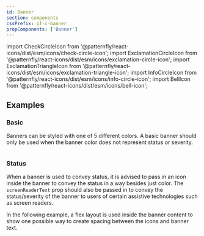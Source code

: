```yaml
---
id: Banner
section: components
cssPrefix: pf-c-banner
propComponents: ['Banner']
---
```


import CheckCircleIcon from '@patternfly/react-icons/dist/esm/icons/check-circle-icon';
import ExclamationCircleIcon from '@patternfly/react-icons/dist/esm/icons/exclamation-circle-icon';
import ExclamationTriangleIcon from '@patternfly/react-icons/dist/esm/icons/exclamation-triangle-icon';
import InfoCircleIcon from '@patternfly/react-icons/dist/esm/icons/info-circle-icon';
import BellIcon from '@patternfly/react-icons/dist/esm/icons/bell-icon';

## Examples

### Basic

Banners can be styled with one of 5 different colors. A basic banner should only be used when the banner color does not represent status or severity.

```ts file="./BannerBasic.tsx"

```

### Status

When a banner is used to convey status, it is advised to pass in an icon inside the banner to convey the status in a way besides just color. The `screenReaderText` prop should also be passed in to convey the status/severity of the banner to users of certain assistive technologies such as screen readers.

In the following example, a flex layout is used inside the banner content to show one possible way to create spacing between the icons and banner text.

```ts file="./BannerStatus.tsx"

```

